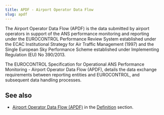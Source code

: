 ```yaml
---
title: APDF - Airport Operator Data Flow
slug: apdf
---
```


The Airport Operator Data Flow (APDF) is the data submitted by airport operators in support of the ANS performance monitoring and reporting under the EUROCONTROL Performance Review System established under the ECAC Institutional Strategy for Air Traffic Management (1997) and the Single European Sky Performance Scheme established under Implementing Regulation (EU) No 390/2013.

The EUROCONTROL Specification for Operational ANS Performance Monitoring - Airport Operator Data Flow (APDF), details the data exchange requirements between reporting entities and EUROCONTROL, and subsequent data handling processes.

## See also

* [Airport Operator Data Flow (APDF)](/definition/airport-data-flow/) in the [Definition](/definition/) section.